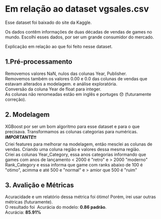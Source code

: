 # Em relação ao dataset vgsales.csv

Esse dataset foi baixado do site da Kaggle.

Os dados contêm informações de duas décadas de vendas de games no mundo.
Escolhi esses dados, por ser um grande consumidor do mercado.

Explicação em relação ao que foi feito nesse dataset.

## 1.Pré-processamento
Removemos valores NaN, nulos das colunas Year, Publisher.<br>
Removemos também os valores 0.00 e 0.0 das colunas de vendas que estavam alterados a modelagem.
e análise exploratória.<br>
Conversão da coluna Year de float para integer.<br>
As colunas não renomeadas estão em inglês e portuges :disappointed: (futuramente correção).

## 2. Modelagem 
XGBoost por ser um bom algoritmo para esse dataset e para o que precisava.
Transformamos as colunas categorias para numéricas.<br>
***IMPORTANTE***:exclamation::exclamation:<br>
Criei features para melhorar na modelagem, então mesclei as colunas de vendas.
Criando uma coluna região e valores dessa mesma região.<br>
Criei as colunas Year_Category, essa  anos categorias informando que games com anos de lançamento < 2000 é "retro" e > 2000 "moderno"<br> Rank_Category e essa informa que game com ranks abaixo de 100 é "otimo", acimma e até 500 e "normal" e > amior que 500 é "ruim"

## 3. Avalição e Métricas
Acuracidade e um relatório dessa métrica foi ótimo! Porém, irei usar outras métricas (futuramente).<br>
O resultado foi  Acurácia do modelo: **0.86 padrão**.<br>
Acurácia: **85.91%** 


 

